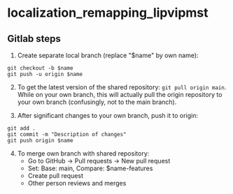 # localization_remapping_lipvipmst

## Gitlab steps

1. Create separate local branch (replace "$name" by own name):
```
git checkout -b $name
git push -u origin $name
```

2. To get the latest version of the shared repository: `git pull origin main`. 
While on your own branch, this will actually pull the origin repository to your own branch (confusingly, not to the main branch).

3. After significant changes to your own branch, push it to origin:
```
git add .
git commit -m "Description of changes"
git push origin $name
```

4. To merge own branch with shared repository:
    - Go to GitHub → Pull requests → New pull request
    - Set: Base: main, Compare: $name-features
    - Create pull request
    - Other person reviews and merges
